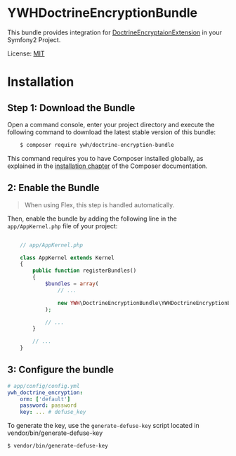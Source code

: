 # YWHDoctrineEncryptionBundle

This bundle provides integration for
[DoctrineEncryptaionExtension](https://github.com/yeswehack/DoctrineEncryptionExtension) in
your Symfony2 Project.

License: [MIT](LICENSE)

# Installation

## Step 1: Download the Bundle

Open a command console, enter your project directory and execute the
following command to download the latest stable version of this bundle:

```bash
    $ composer require ywh/doctrine-encryption-bundle
```

This command requires you to have Composer installed globally, as explained
in the [installation chapter](https://getcomposer.org/doc/00-intro.md) of the Composer documentation.

## 2: Enable the Bundle

> When using Flex, this step is handled automatically.

Then, enable the bundle by adding the following line in the `app/AppKernel.php`
file of your project:

```php

    // app/AppKernel.php

    class AppKernel extends Kernel
    {
        public function registerBundles()
        {
            $bundles = array(
                // ...

                new YWH\DoctrineEncryptionBundle\YWHDoctrineEncryptionBundle(),
            );

            // ...
        }

        // ...
    }
```

## 3: Configure the bundle

```yaml
# app/config/config.yml
ywh_doctrine_encryption:
    orm: ['default']
    password: password
    key: ... # defuse_key
```

To generate the key, use the `generate-defuse-key` script located in vendor/bin/generate-defuse-key
```bash
$ vendor/bin/generate-defuse-key
```